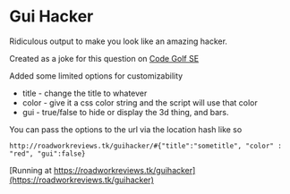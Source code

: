 Gui Hacker
=========

Ridiculous output to make you look like an amazing hacker.

Created as a joke for this question on [Code Golf SE](http://codegolf.stackexchange.com/questions/30322/make-it-look-like-im-working)

Added some limited options for customizability

* title - change the title to whatever
* color - give it a css color string and the script will use that color
* gui - true/false to hide or display the 3d thing, and bars.

You can pass the options to the url via the location hash like so

```http://roadworkreviews.tk/guihacker/#{"title":"sometitle", "color" : "red", "gui":false}```

[Running at https://roadworkreviews.tk/guihacker](https://roadworkreviews.tk/guihacker)
